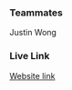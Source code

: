 ### Teammates
Justin Wong

### Live Link 
[Website link](https://justinw21.github.io/assignment-3/)

